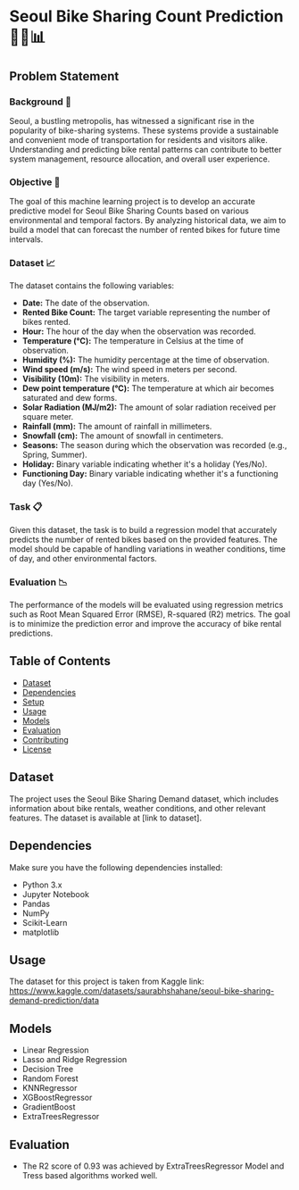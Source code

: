 # Seoul Bike Sharing Count Prediction 🚴‍♂️📊

## Problem Statement

### Background 🌆

Seoul, a bustling metropolis, has witnessed a significant rise in the popularity of bike-sharing systems. These systems provide a sustainable and convenient mode of transportation for residents and visitors alike. Understanding and predicting bike rental patterns can contribute to better system management, resource allocation, and overall user experience.

### Objective 🎯

The goal of this machine learning project is to develop an accurate predictive model for Seoul Bike Sharing Counts based on various environmental and temporal factors. By analyzing historical data, we aim to build a model that can forecast the number of rented bikes for future time intervals.

### Dataset 📈

The dataset contains the following variables:

- **Date:** The date of the observation.
- **Rented Bike Count:** The target variable representing the number of bikes rented.
- **Hour:** The hour of the day when the observation was recorded.
- **Temperature (°C):** The temperature in Celsius at the time of observation.
- **Humidity (%):** The humidity percentage at the time of observation.
- **Wind speed (m/s):** The wind speed in meters per second.
- **Visibility (10m):** The visibility in meters.
- **Dew point temperature (°C):** The temperature at which air becomes saturated and dew forms.
- **Solar Radiation (MJ/m2):** The amount of solar radiation received per square meter.
- **Rainfall (mm):** The amount of rainfall in millimeters.
- **Snowfall (cm):** The amount of snowfall in centimeters.
- **Seasons:** The season during which the observation was recorded (e.g., Spring, Summer).
- **Holiday:** Binary variable indicating whether it's a holiday (Yes/No).
- **Functioning Day:** Binary variable indicating whether it's a functioning day (Yes/No).

### Task 📋

Given this dataset, the task is to build a regression model that accurately predicts the number of rented bikes based on the provided features. The model should be capable of handling variations in weather conditions, time of day, and other environmental factors.

### Evaluation 📉

The performance of the models will be evaluated using regression metrics such as Root Mean Squared Error (RMSE), R-squared (R2) metrics. The goal is to minimize the prediction error and improve the accuracy of bike rental predictions.

## Table of Contents
- [Dataset]([#dataset](https://www.kaggle.com/datasets/saurabhshahane/seoul-bike-sharing-demand-prediction/data))
- [Dependencies](#dependencies)
- [Setup](#setup)
- [Usage](#usage)
- [Models](#models)
- [Evaluation](#R2score)
- [Contributing](#contributing)
- [License](#license)

## Dataset
The project uses the Seoul Bike Sharing Demand dataset, which includes information about bike rentals, weather conditions, and other relevant features. The dataset is available at [link to dataset].

## Dependencies
Make sure you have the following dependencies installed:
- Python 3.x
- Jupyter Notebook
- Pandas
- NumPy
- Scikit-Learn
- matplotlib

## Usage
The dataset for this project is taken from Kaggle
link: https://www.kaggle.com/datasets/saurabhshahane/seoul-bike-sharing-demand-prediction/data

## Models
- Linear Regression
- Lasso and Ridge Regression
- Decision Tree
- Random Forest
- KNNRegressor
- XGBoostRegressor
- GradientBoost
- ExtraTreesRegressor

## Evaluation
- The R2 score of 0.93 was achieved by ExtraTreesRegressor Model and Tress based algorithms worked well.
